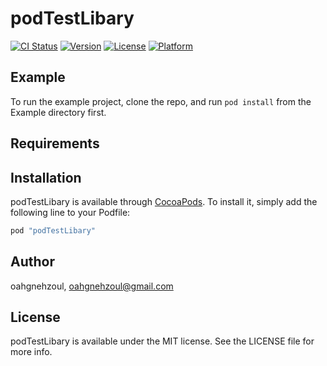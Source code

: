 # podTestLibary

[![CI Status](http://img.shields.io/travis/oahgnehzoul/podTestLibary.svg?style=flat)](https://travis-ci.org/oahgnehzoul/podTestLibary)
[![Version](https://img.shields.io/cocoapods/v/podTestLibary.svg?style=flat)](http://cocoapods.org/pods/podTestLibary)
[![License](https://img.shields.io/cocoapods/l/podTestLibary.svg?style=flat)](http://cocoapods.org/pods/podTestLibary)
[![Platform](https://img.shields.io/cocoapods/p/podTestLibary.svg?style=flat)](http://cocoapods.org/pods/podTestLibary)

## Example

To run the example project, clone the repo, and run `pod install` from the Example directory first.

## Requirements

## Installation

podTestLibary is available through [CocoaPods](http://cocoapods.org). To install
it, simply add the following line to your Podfile:

```ruby
pod "podTestLibary"
```

## Author

oahgnehzoul, oahgnehzoul@gmail.com

## License

podTestLibary is available under the MIT license. See the LICENSE file for more info.
